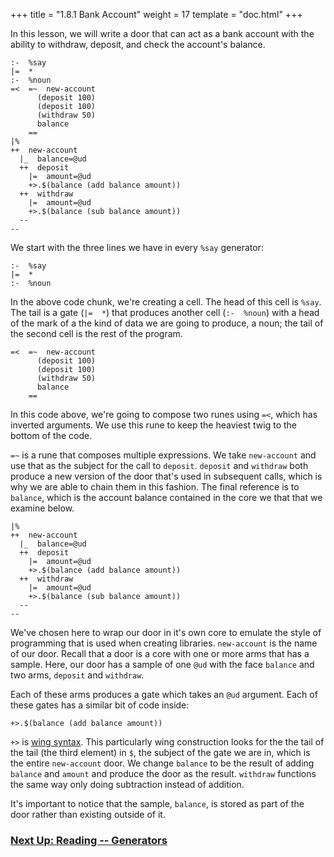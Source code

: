 +++
title = "1.8.1 Bank Account"
weight = 17
template = "doc.html"
+++

In this lesson, we will write a door that can act as a bank account with the ability to withdraw, deposit, and check the account's balance.

```hoon
:-  %say
|=  *
:-  %noun
=<  =~  new-account
      (deposit 100)
      (deposit 100)
      (withdraw 50)
      balance
    ==
|%
++  new-account
  |_  balance=@ud
  ++  deposit
    |=  amount=@ud
    +>.$(balance (add balance amount))
  ++  withdraw
    |=  amount=@ud
    +>.$(balance (sub balance amount))
  --
--
```

We start with the three lines we have in every `%say` generator:

```hoon
:-  %say
|=  *
:-  %noun
```

In the above code chunk, we're creating a cell. The head of this cell is `%say`. The tail is a gate (`|=  *`) that produces another cell (`:-  %noun`) with a head of the mark of a the kind of data we are going to produce, a noun; the tail of the second cell is the rest of the program.

```hoon
=<  =~  new-account
      (deposit 100)
      (deposit 100)
      (withdraw 50)
      balance
    ==
```

In this code above, we're going to compose two runes using `=<`, which has inverted arguments. We use this rune to keep the heaviest twig to the bottom of the code.

`=~` is a rune that composes multiple expressions. We take `new-account` and use that as the subject for the call to `deposit`. `deposit` and `withdraw` both produce a new version of the door that's used in subsequent calls, which is why we are able to chain them in this fashion. The final reference is to `balance`, which is the account balance contained in the core we that that we examine below.

```hoon
|%
++  new-account
  |_  balance=@ud
  ++  deposit
    |=  amount=@ud
    +>.$(balance (add balance amount))
  ++  withdraw
    |=  amount=@ud
    +>.$(balance (sub balance amount))
  --
--
```

We've chosen here to wrap our door in it's own core to emulate the style of programming that is used when creating libraries. `new-account` is the name of our door. Recall that a door is a core with one or more arms that has a sample. Here, our door has a sample of one `@ud` with the face `balance` and two arms, `deposit` and `withdraw`.

Each of these arms produces a gate which takes an `@ud` argument. Each of these gates has a similar bit of code inside:

```hoon
+>.$(balance (add balance amount))
```

`+>` is [wing syntax](/docs/hoon/hoon-expressions/limb/limb/). This particularly wing construction looks for the the tail of the tail (the third element) in `$`, the subject of the gate we are in, which is the entire `new-account` door. We change `balance` to be the result of adding `balance` and `amount` and produce the door as the result. `withdraw` functions the same way only doing subtraction instead of addition.

It's important to notice that the sample, `balance`, is stored as part of the door rather than existing outside of it.

### [Next Up: Reading -- Generators](../generators)
